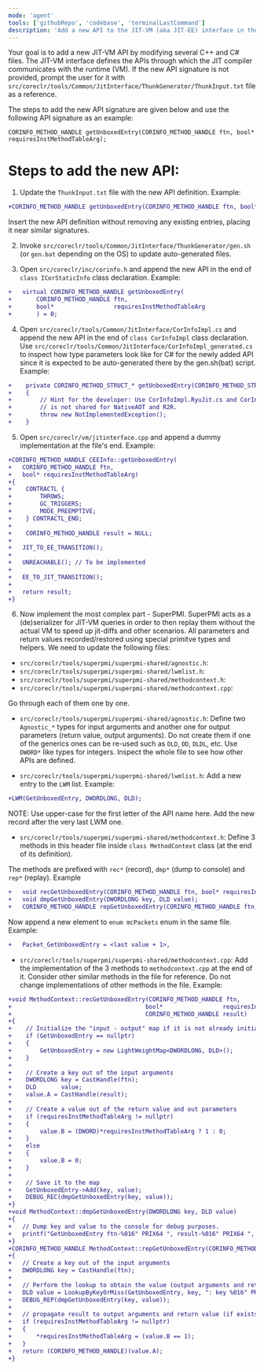 ```yaml
---
mode: 'agent'
tools: ['githubRepo', 'codebase', 'terminalLastCommand']
description: 'Add a new API to the JIT-VM (aka JIT-EE) interface in the codebase.'
---
```

Your goal is to add a new JIT-VM API by modifying several C++ and C# files. 
The JIT-VM interface defines the APIs through which the JIT compiler communicates with the runtime (VM).
If the new API signature is not provided, prompt the user for it with `src/coreclr/tools/Common/JitInterface/ThunkGenerator/ThunkInput.txt` file as a reference.

The steps to add the new API signature are given below and use the following API signature as an example:
```
CORINFO_METHOD_HANDLE getUnboxedEntry(CORINFO_METHOD_HANDLE ftn, bool* requiresInstMethodTableArg);
```

# Steps to add the new API:

1. Update the `ThunkInput.txt` file with the new API definition. Example:

```diff
+CORINFO_METHOD_HANDLE getUnboxedEntry(CORINFO_METHOD_HANDLE ftn, bool* requiresInstMethodTableArg);
```

Insert the new API definition without removing any existing entries, placing it near similar signatures.

2. Invoke `src/coreclr/tools/Common/JitInterface/ThunkGenerator/gen.sh` (or `gen.bat` depending on the OS) to update auto-generated files.

3. Open `src/coreclr/inc/corinfo.h` and append the new API in the end of `class ICorStaticInfo` class declaration. Example:

```diff
+   virtual CORINFO_METHOD_HANDLE getUnboxedEntry(
+       CORINFO_METHOD_HANDLE ftn,
+       bool*                 requiresInstMethodTableArg
+       ) = 0;
```

4. Open `src/coreclr/tools/Common/JitInterface/CorInfoImpl.cs` and append the new API in the end of `class CorInfoImpl` class declaration. Use `src/coreclr/tools/Common/JitInterface/CorInfoImpl_generated.cs` to inspect how type parameters look like for C# for the newly added API since it is expected to be auto-generated there by the gen.sh(bat) script. Example:

```diff
+    private CORINFO_METHOD_STRUCT_* getUnboxedEntry(CORINFO_METHOD_STRUCT_* ftn, ref bool requiresInstMethodTableArg)
+    {
+        // Hint for the developer: Use CorInfoImpl.RyuJit.cs and CorInfoImpl.ReadyToRun.cs if the implementation
+        // is not shared for NativeAOT and R2R.
+        throw new NotImplementedException();
+    }
```

5. Open `src/coreclr/vm/jitinterface.cpp` and append a dummy implementation at the file's end. Example:

```diff
+CORINFO_METHOD_HANDLE CEEInfo::getUnboxedEntry(
+   CORINFO_METHOD_HANDLE ftn,
+   bool* requiresInstMethodTableArg)
+{
+    CONTRACTL {
+        THROWS;
+        GC_TRIGGERS;
+        MODE_PREEMPTIVE;
+    } CONTRACTL_END;
+
+    CORINFO_METHOD_HANDLE result = NULL;
+
+   JIT_TO_EE_TRANSITION();
+
+   UNREACHABLE(); // To be implemented
+
+   EE_TO_JIT_TRANSITION();
+
+   return result;
+}
```

6. Now implement the most complex part - SuperPMI. SuperPMI acts as a (de)serializer for JIT-VM queries in order 
to then replay them without the actual VM to speed up jit-diffs and other scenarios. All parameters and return 
values recorded/restored using special primitve types and helpers. We need to update the following files:

* `src/coreclr/tools/superpmi/superpmi-shared/agnostic.h`:
* `src/coreclr/tools/superpmi/superpmi-shared/lwmlist.h`:
* `src/coreclr/tools/superpmi/superpmi-shared/methodcontext.h`:
* `src/coreclr/tools/superpmi/superpmi-shared/methodcontext.cpp`:

Go through each of them one by one.

* `src/coreclr/tools/superpmi/superpmi-shared/agnostic.h`:
Define two `Agnostic_*` types for input arguments and another one for output parameters (return value, output arguments).
 Do not create them if one of the generics ones can be re-used such as `DLD`, `DD`, `DLDL`, etc. Use `DWORD*` 
 like types for integers. Inspect the whole file to see how other APIs are defined.

* `src/coreclr/tools/superpmi/superpmi-shared/lwmlist.h`:
Add a new entry to the `LWM` list. Example:

```diff
+LWM(GetUnboxedEntry, DWORDLONG, DLD);
```

NOTE: Use upper-case for the first letter of the API name here.
Add the new record after the very last LWM one.

* `src/coreclr/tools/superpmi/superpmi-shared/methodcontext.h`:
Define 3 methods in this header file inside `class MethodContext` class (at the end of its definition).

The methods are prefixed with `rec*` (record), `dmp*` (dump to console) and `rep*` (replay). Example

```diff
+   void recGetUnboxedEntry(CORINFO_METHOD_HANDLE ftn, bool* requiresInstMethodTableArg, CORINFO_METHOD_HANDLE result);
+   void dmpGetUnboxedEntry(DWORDLONG key, DLD value);
+   CORINFO_METHOD_HANDLE repGetUnboxedEntry(CORINFO_METHOD_HANDLE ftn, bool* requiresInstMethodTableArg);
```
Now append a new element to `enum mcPackets` enum in the same file. Example:

```diff
+   Packet_GetUnboxedEntry = <last value + 1>,
```

* `src/coreclr/tools/superpmi/superpmi-shared/methodcontext.cpp`:
Add the implementation of the 3 methods to `methodcontext.cpp` at the end of it. 
Consider other similar methods in the file for reference. Do not change implementations of other methods in the file. Example:

```diff
+void MethodContext::recGetUnboxedEntry(CORINFO_METHOD_HANDLE ftn,
+                                      bool*                 requiresInstMethodTableArg,
+                                      CORINFO_METHOD_HANDLE result)
+{
+    // Initialize the "input - output" map if it is not already initialized
+    if (GetUnboxedEntry == nullptr)
+    {
+        GetUnboxedEntry = new LightWeightMap<DWORDLONG, DLD>();
+    }
+
+    // Create a key out of the input arguments
+    DWORDLONG key = CastHandle(ftn);
+    DLD       value;
+    value.A = CastHandle(result);
+
+    // Create a value out of the return value and out parameters
+    if (requiresInstMethodTableArg != nullptr)
+    {
+        value.B = (DWORD)*requiresInstMethodTableArg ? 1 : 0;
+    }
+    else
+    {
+        value.B = 0;
+    }
+
+    // Save it to the map
+    GetUnboxedEntry->Add(key, value);
+    DEBUG_REC(dmpGetUnboxedEntry(key, value));
+}
+void MethodContext::dmpGetUnboxedEntry(DWORDLONG key, DLD value)
+{
+   // Dump key and value to the console for debug purposes.
+   printf("GetUnboxedEntry ftn-%016" PRIX64 ", result-%016" PRIX64 ", requires-inst-%u", key, value.A, value.B);
+}
+CORINFO_METHOD_HANDLE MethodContext::repGetUnboxedEntry(CORINFO_METHOD_HANDLE ftn, bool* requiresInstMethodTableArg)
+{
+   // Create a key out of the input arguments
+   DWORDLONG key = CastHandle(ftn);
+
+   // Perform the lookup to obtain the value (output arguments and return value)
+   DLD value = LookupByKeyOrMiss(GetUnboxedEntry, key, ": key %016" PRIX64 "", key);
+   DEBUG_REP(dmpGetUnboxedEntry(key, value));
+
+   // propagate result to output arguments and return value (if exists)
+   if (requiresInstMethodTableArg != nullptr)
+   {
+       *requiresInstMethodTableArg = (value.B == 1);
+   }
+   return (CORINFO_METHOD_HANDLE)(value.A);
+}
```
